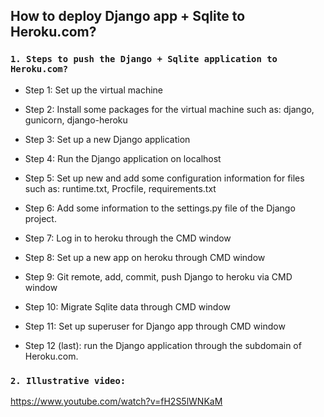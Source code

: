 ## How to deploy Django app + Sqlite to Heroku.com?

### `1. Steps to push the Django + Sqlite application to Heroku.com?`

- Step 1: Set up the virtual machine

- Step 2: Install some packages for the virtual machine such as: django, gunicorn, django-heroku

- Step 3: Set up a new Django application

- Step 4: Run the Django application on localhost

- Step 5: Set up new and add some configuration information for files such as: runtime.txt, Procfile, requirements.txt

- Step 6: Add some information to the settings.py file of the Django project.

- Step 7: Log in to heroku through the CMD window

- Step 8: Set up a new app on heroku through CMD window

- Step 9: Git remote, add, commit, push Django to heroku via CMD window

- Step 10: Migrate Sqlite data through CMD window

- Step 11: Set up superuser for Django app through CMD window

- Step 12 (last): run the Django application through the subdomain of Heroku.com.

### `2. Illustrative video:`

https://www.youtube.com/watch?v=fH2S5lWNKaM
